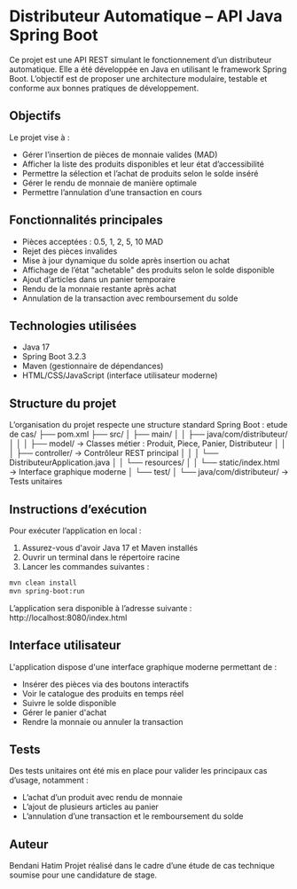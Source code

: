 # Distributeur Automatique – API Java Spring Boot

Ce projet est une API REST simulant le fonctionnement d’un distributeur automatique. Elle a été développée en Java en utilisant le framework Spring Boot. L’objectif est de proposer une architecture modulaire, testable et conforme aux bonnes pratiques de développement.

## Objectifs

Le projet vise à :

- Gérer l’insertion de pièces de monnaie valides (MAD)
- Afficher la liste des produits disponibles et leur état d’accessibilité
- Permettre la sélection et l’achat de produits selon le solde inséré
- Gérer le rendu de monnaie de manière optimale
- Permettre l’annulation d’une transaction en cours

## Fonctionnalités principales

- Pièces acceptées : 0.5, 1, 2, 5, 10 MAD
- Rejet des pièces invalides
- Mise à jour dynamique du solde après insertion ou achat
- Affichage de l’état "achetable" des produits selon le solde disponible
- Ajout d’articles dans un panier temporaire
- Rendu de la monnaie restante après achat
- Annulation de la transaction avec remboursement du solde

## Technologies utilisées

- Java 17
- Spring Boot 3.2.3
- Maven (gestionnaire de dépendances)
- HTML/CSS/JavaScript (interface utilisateur moderne)

## Structure du projet

L’organisation du projet respecte une structure standard Spring Boot :
etude de cas/
├── pom.xml
├── src/
│ ├── main/
│ │ ├── java/com/distributeur/
│ │ │ ├── model/ → Classes métier : Produit, Piece, Panier, Distributeur
│ │ │ ├── controller/ → Contrôleur REST principal
│ │ │ └── DistributeurApplication.java
│ │ └── resources/
│ │ └── static/index.html → Interface graphique moderne
│ └── test/
│ └── java/com/distributeur/ → Tests unitaires

## Instructions d’exécution

Pour exécuter l’application en local :

1. Assurez-vous d'avoir Java 17 et Maven installés
2. Ouvrir un terminal dans le répertoire racine
3. Lancer les commandes suivantes :
```bash
mvn clean install
mvn spring-boot:run
```

L’application sera disponible à l’adresse suivante :  
http://localhost:8080/index.html

## Interface utilisateur

L'application dispose d'une interface graphique moderne permettant de :
- Insérer des pièces via des boutons interactifs
- Voir le catalogue des produits en temps réel
- Suivre le solde disponible
- Gérer le panier d'achat
- Rendre la monnaie ou annuler la transaction

## Tests

Des tests unitaires ont été mis en place pour valider les principaux cas d’usage, notamment :

- L’achat d’un produit avec rendu de monnaie
- L’ajout de plusieurs articles au panier
- L’annulation d’une transaction et le remboursement du solde

## Auteur

Bendani Hatim
Projet réalisé dans le cadre d’une étude de cas technique soumise pour une candidature de stage.
